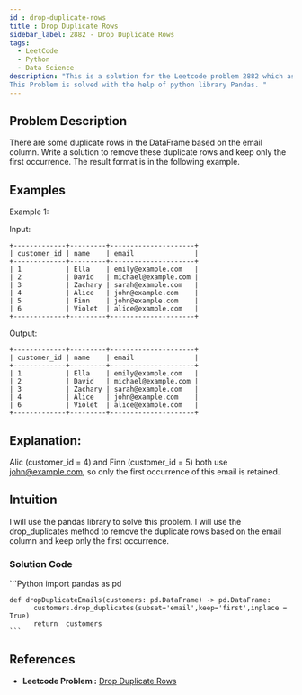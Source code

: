 ```yaml
---
id : drop-duplicate-rows
title : Drop Duplicate Rows
sidebar_label: 2882 - Drop Duplicate Rows
tags:
  - LeetCode
  - Python
  - Data Science
description: "This is a solution for the Leetcode problem 2882 which asks to drop duplicate rows and keep only the first occurence.
This Problem is solved with the help of python library Pandas. "
---
```


## Problem Description

There are some duplicate rows in the DataFrame based on the email column.
Write a solution to remove these duplicate rows and keep only the first occurrence.
The result format is in the following example.

## Examples

Example 1:

Input:

```plaintext
+-------------+---------+---------------------+
| customer_id | name    | email               |
+-------------+---------+---------------------+
| 1           | Ella    | emily@example.com   |
| 2           | David   | michael@example.com |
| 3           | Zachary | sarah@example.com   |
| 4           | Alice   | john@example.com    |
| 5           | Finn    | john@example.com    |
| 6           | Violet  | alice@example.com   |
+-------------+---------+---------------------+
```

Output:

```plaintext
+-------------+---------+---------------------+
| customer_id | name    | email               |
+-------------+---------+---------------------+
| 1           | Ella    | emily@example.com   |
| 2           | David   | michael@example.com |
| 3           | Zachary | sarah@example.com   |
| 4           | Alice   | john@example.com    |
| 6           | Violet  | alice@example.com   |
+-------------+---------+---------------------+
```

## Explanation:

Alic (customer_id = 4) and Finn (customer_id = 5) both use john@example.com, so only the first occurrence of this email is retained.

## Intuition

I will use the pandas library to solve this problem. I will use the drop_duplicates method to remove the duplicate rows based on the email column and keep only the first occurrence.

### Solution Code

<Tabs>
  <TabItem value="Python" label="Python" default>
  <SolutionAuthor name="@abhay"/>
    ```Python
    import pandas as pd

    def dropDuplicateEmails(customers: pd.DataFrame) -> pd.DataFrame:
          customers.drop_duplicates(subset='email',keep='first',inplace = True)
          return  customers
    ```
  </TabItem>
</Tabs>

## References

- **Leetcode Problem :** [Drop Duplicate Rows](https://leetcode.com/problems/drop-duplicate-rows/description/)
